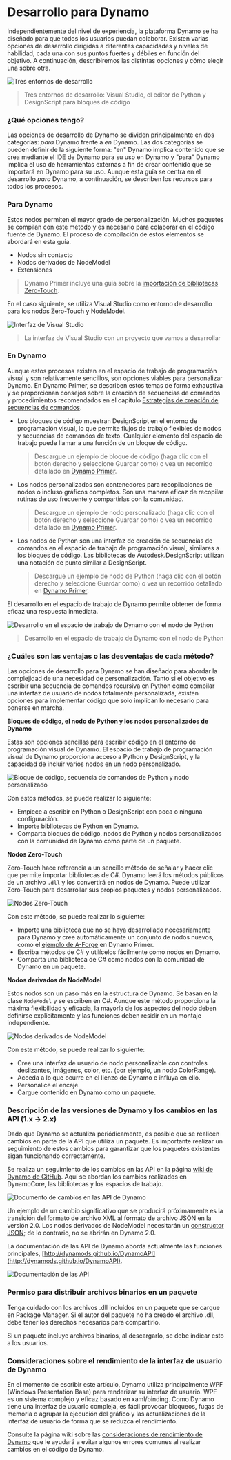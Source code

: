 # Desarrollo para Dynamo

Independientemente del nivel de experiencia, la plataforma Dynamo se ha diseñado para que todos los usuarios puedan colaborar. Existen varias opciones de desarrollo dirigidas a diferentes capacidades y niveles de habilidad, cada una con sus puntos fuertes y débiles en función del objetivo. A continuación, describiremos las distintas opciones y cómo elegir una sobre otra.

![Tres entornos de desarrollo](images/developing-for-dynamo.png)

> Tres entornos de desarrollo: Visual Studio, el editor de Python y DesignScript para bloques de código

### ¿Qué opciones tengo? <a href="#what-are-my-options" id="what-are-my-options"></a>

Las opciones de desarrollo de Dynamo se dividen principalmente en dos categorías: _para_ Dynamo frente a _en_ Dynamo. Las dos categorías se pueden definir de la siguiente forma: "en" Dynamo implica contenido que se crea mediante el IDE de Dynamo para su uso en Dynamo y "para" Dynamo implica el uso de herramientas externas a fin de crear contenido que se importará en Dynamo para su uso. Aunque esta guía se centra en el desarrollo _para_ Dynamo, a continuación, se describen los recursos para todos los procesos.

### Para Dynamo <a href="#for-dynamo" id="for-dynamo"></a>

Estos nodos permiten el mayor grado de personalización. Muchos paquetes se compilan con este método y es necesario para colaborar en el código fuente de Dynamo. El proceso de compilación de estos elementos se abordará en esta guía.

* Nodos sin contacto
* Nodos derivados de NodeModel
* Extensiones

> Dynamo Primer incluye una guía sobre la [importación de bibliotecas Zero-Touch](https://primer2.dynamobim.org/v/es/6_custom_nodes_and_packages/6-2_packages/5-zero-touch).

En el caso siguiente, se utiliza Visual Studio como entorno de desarrollo para los nodos Zero-Touch y NodeModel.

![Interfaz de Visual Studio](images/vs-devenv.jpg)

> La interfaz de Visual Studio con un proyecto que vamos a desarrollar

### En Dynamo <a href="#in-dynamo" id="in-dynamo"></a>

Aunque estos procesos existen en el espacio de trabajo de programación visual y son relativamente sencillos, son opciones viables para personalizar Dynamo. En Dynamo Primer, se describen estos temas de forma exhaustiva y se proporcionan consejos sobre la creación de secuencias de comandos y procedimientos recomendados en el capítulo [Estrategias de creación de secuencias de comandos](../../9\_best\_practices/2-scripting-strategies.md).

*   Los bloques de código muestran DesignScript en el entorno de programación visual, lo que permite flujos de trabajo flexibles de nodos y secuencias de comandos de texto. Cualquier elemento del espacio de trabajo puede llamar a una función de un bloque de código.

    > Descargue un ejemplo de bloque de código (haga clic con el botón derecho y seleccione Guardar como) o vea un recorrido detallado en [Dynamo Primer](https://primer2.dynamobim.org/v/es/8_coding_in_dynamo/8-1_code-blocks-and-design-script/1-what-is-a-code-block).
*   Los nodos personalizados son contenedores para recopilaciones de nodos o incluso gráficos completos. Son una manera eficaz de recopilar rutinas de uso frecuente y compartirlas con la comunidad.

    > Descargue un ejemplo de nodo personalizado (haga clic con el botón derecho y seleccione Guardar como) o vea un recorrido detallado en [Dynamo Primer](https://primer2.dynamobim.org/v/es/6_custom_nodes_and_packages/6-1_custom-nodes/1-introduction).
*   Los nodos de Python son una interfaz de creación de secuencias de comandos en el espacio de trabajo de programación visual, similares a los bloques de código. Las bibliotecas de Autodesk.DesignScript utilizan una notación de punto similar a DesignScript.

    > Descargue un ejemplo de nodo de Python (haga clic con el botón derecho y seleccione Guardar como) o vea un recorrido detallado en [Dynamo Primer](https://primer2.dynamobim.org/v/es/8_coding_in_dynamo/8-3_python).

El desarrollo en el espacio de trabajo de Dynamo permite obtener de forma eficaz una respuesta inmediata.

![Desarrollo en el espacio de trabajo de Dynamo con el nodo de Python](images/python-example.jpg)

> Desarrollo en el espacio de trabajo de Dynamo con el nodo de Python

### ¿Cuáles son las ventajas o las desventajas de cada método? <a href="#what-are-the-advantagesdisadvantages-of-each" id="what-are-the-advantagesdisadvantages-of-each"></a>

Las opciones de desarrollo para Dynamo se han diseñado para abordar la complejidad de una necesidad de personalización. Tanto si el objetivo es escribir una secuencia de comandos recursiva en Python como compilar una interfaz de usuario de nodos totalmente personalizada, existen opciones para implementar código que solo implican lo necesario para ponerse en marcha.

**Bloques de código, el nodo de Python y los nodos personalizados de Dynamo**

Estas son opciones sencillas para escribir código en el entorno de programación visual de Dynamo. El espacio de trabajo de programación visual de Dynamo proporciona acceso a Python y DesignScript, y la capacidad de incluir varios nodos en un nodo personalizado.

![Bloque de código, secuencia de comandos de Python y nodo personalizado](images/Development-Icons.png)

Con estos métodos, se puede realizar lo siguiente:

* Empiece a escribir en Python o DesignScript con poca o ninguna configuración.
* Importe bibliotecas de Python en Dynamo.
* Comparta bloques de código, nodos de Python y nodos personalizados con la comunidad de Dynamo como parte de un paquete.

**Nodos Zero-Touch**

Zero-Touch hace referencia a un sencillo método de señalar y hacer clic que permite importar bibliotecas de C#. Dynamo leerá los métodos públicos de un archivo `.dll` y los convertirá en nodos de Dynamo. Puede utilizar Zero-Touch para desarrollar sus propios paquetes y nodos personalizados.

![Nodos Zero-Touch](images/ZTImport.png)

Con este método, se puede realizar lo siguiente:

* Importe una biblioteca que no se haya desarrollado necesariamente para Dynamo y cree automáticamente un conjunto de nodos nuevos, como el [ejemplo de A-Forge](../../6\_custom\_nodes\_and\_packages/6-2\_packages/5-zero-touch.md#case-study-importing-aforge) en Dynamo Primer.
* Escriba métodos de C# y utilícelos fácilmente como nodos en Dynamo.
* Comparta una biblioteca de C# como nodos con la comunidad de Dynamo en un paquete.

**Nodos derivados de NodeModel**

Estos nodos son un paso más en la estructura de Dynamo. Se basan en la clase `NodeModel` y se escriben en C#. Aunque este método proporciona la máxima flexibilidad y eficacia, la mayoría de los aspectos del nodo deben definirse explícitamente y las funciones deben residir en un montaje independiente.

![Nodos derivados de NodeModel](images/Development-Icons-NodeModel.png)

Con este método, se puede realizar lo siguiente:

* Cree una interfaz de usuario de nodo personalizable con controles deslizantes, imágenes, color, etc. (por ejemplo, un nodo ColorRange).
* Acceda a lo que ocurre en el lienzo de Dynamo e influya en ello.
* Personalice el encaje.
* Cargue contenido en Dynamo como un paquete.

### Descripción de las versiones de Dynamo y los cambios en las API (1.x → 2.x) <a href="#understanding-dynamo-versioning-and-api-changes-1x-2x" id="understanding-dynamo-versioning-and-api-changes-1x-2x"></a>

Dado que Dynamo se actualiza periódicamente, es posible que se realicen cambios en parte de la API que utiliza un paquete. Es importante realizar un seguimiento de estos cambios para garantizar que los paquetes existentes sigan funcionando correctamente.

Se realiza un seguimiento de los cambios en las API en la página [wiki de Dynamo de GitHub](https://github.com/DynamoDS/Dynamo/wiki/API-Changes). Aquí se abordan los cambios realizados en DynamoCore, las bibliotecas y los espacios de trabajo.

![Documento de cambios en las API de Dynamo](images/api-changes.jpg)

Un ejemplo de un cambio significativo que se producirá próximamente es la transición del formato de archivo XML al formato de archivo JSON en la versión 2.0. Los nodos derivados de NodeModel necesitarán un [constructor JSON](https://github.com/DynamoDS/Dynamo/wiki/Write-a-Json-Constructor-for-a-NodeModel-Node); de lo contrario, no se abrirán en Dynamo 2.0.

La documentación de las API de Dynamo aborda actualmente las funciones principales, [http://dynamods.github.io/DynamoAPI](http://dynamods.github.io/DynamoAPI).

![Documentación de las API](images/api-docs.jpg)

### Permiso para distribuir archivos binarios en un paquete <a href="#permission-to-distribute-binaries-in-a-package" id="permission-to-distribute-binaries-in-a-package"></a>

Tenga cuidado con los archivos .dll incluidos en un paquete que se cargue en Package Manager. Si el autor del paquete no ha creado el archivo .dll, debe tener los derechos necesarios para compartirlo.

Si un paquete incluye archivos binarios, al descargarlo, se debe indicar esto a los usuarios.

### Consideraciones sobre el rendimiento de la interfaz de usuario de Dynamo
En el momento de escribir este artículo, Dynamo utiliza principalmente WPF (Windows Presentation Base) para renderizar su interfaz de usuario. WPF es un sistema complejo y eficaz basado en xaml/binding. Como Dynamo tiene una interfaz de usuario compleja, es fácil provocar bloqueos, fugas de memoria o agrupar la ejecución del gráfico y las actualizaciones de la interfaz de usuario de forma que se reduzca el rendimiento.

Consulte la página wiki sobre las [consideraciones de rendimiento de Dynamo](https://github.com/DynamoDS/Dynamo/wiki/Dynamo-UI-Performance) que le ayudará a evitar algunos errores comunes al realizar cambios en el código de Dynamo.